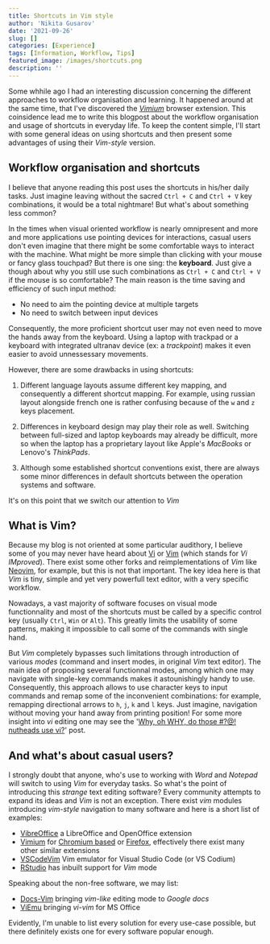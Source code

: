 ```yaml
---
title: Shortcuts in Vim style
author: 'Nikita Gusarov'
date: '2021-09-26'
slug: []
categories: [Experience]
tags: [Information, Workflow, Tips]
featured_image: /images/shortcuts.png
description: ''
---
```




Some whhile ago I had an interesting discussion concerning the different approaches to workflow organisation and learning. 
It happened around at the same time, that I've discovered the [*Vimium*](https://vimium.github.io/) browser extension. 
This coinsidence lead me to write this blogpost about the workflow organisation and usage of shortcuts in everyday life. 
To keep the content simple, I'll start with some general ideas on using shortcuts and then present some advantages of using their *Vim-style* version. 



## Workflow organisation and shortcuts

I believe that anyone reading this post uses the shortcuts in his/her daily tasks. 
Just imagine leaving without the sacred `Ctrl + C` and `Ctrl + V` key combinations, it would be a total nightmare! 
But what's about something less common? 

In the times when visual oriented workflow is nearly omnipresent and more and more applications use pointing devices for interactions, casual users don't even imagine that there might be some comfortable ways to interact with the machine. 
What might be more simple than clicking with your mouse or fancy glass touchpad? 
But there is one sing: the **keyboard**. 
Just give a though about why you still use such combinations as `Ctrl + C` and `Ctrl + V` if the mouse is so comfortable? 
The main reason is the time saving and efficiency of such input method: 

- No need to aim the pointing device at multiple targets
- No need to switch between input devices

Consequently, the more proficient shortcut user may not even need to move the hands away from the keyboard. 
Using a laptop with trackpad or a keyboard with integrated ultranav device (ex: a *trackpoint*) makes it even easier to avoid unnessessary movements. 

However, there are some drawbacks in using shortcuts: 

1. Different language layouts assume different key mapping, and consequently a different shortcut mapping. 
For example, using russian layout alongside french one is rather confusing because of the `w` and `z` keys placement. 

2. Differences in keyboard design may play their role as well. 
Switching between full-sized and laptop keyboards may already be difficult, more so when the laptop has a proprietary layout like Apple's *MacBooks* or Lenovo's *ThinkPads*.

3. Although some established shortcut conventions exist, there are always some minor differences in default shortcuts between the operation systems and software.

It's on this point that we switch our attention to *Vim*



## What is Vim?

Because my blog is not oriented at some particular audithory, I believe some of you may never have heard about [Vi](http://ex-vi.sourceforge.net/) or [Vim](https://www.vim.org/) (which stands for *Vi IMproved*). 
There exist some other forks and reimplementations of *Vim* like [Neovim](https://neovim.io/), for example, but this is not that important. 
The key idea here is that *Vim* is tiny, simple and yet very powerfull text editor, with a very specific workflow. 

Nowadays, a vast majority of software focuses on visual mode functionnality and most of the shortcuts must be called by a specific control key (usually `Ctrl`, `Win` or `Alt`). 
This greatly limits the usability of some patterns, making it impossible to call some of the commands with single hand. 

But *Vim* completely bypasses such limitations through introduction of various *modes* (command and insert modes, in original *Vim* text editor).
The main idea of proposing several functionnal modes, among which one may navigate with single-key commands makes it astounishingly handy to use. 
Consequently, this approach allows to use character keys to input commands and remap some of the inconvenient combinations: for example, remapping directional arrows to `h`, `j`, `k` and `l` keys. 
Just imagine, navigation without moving your hand away from printing position! 
For some more insight into *vi* editing one may see the '[Why, oh WHY, do those #?@! nutheads use vi?](http://www.viemu.com/a-why-vi-vim.html)' post. 



## And what's about casual users?

I strongly doubt that anyone, who's use to working with *Word* and *Notepad* will switch to using *Vim* for everyday tasks. 
So what's the point of introducing this *strange* text editing software? 
Every community attempts to expand its ideas and *Vim* is not an exception. 
There exist *vim* modules introducing *vim-style* navigation to many software and here is a short list of examples: 

- [VibreOffice](https://github.com/seanyeh/vibreoffice) a LibreOffice and OpenOffice extension
- [Vimium](https://vimium.github.io/) for [Chromium based](https://chrome.google.com/webstore/detail/vimium/dbepggeogbaibhgnhhndojpepiihcmeb) or [Firefox](https://addons.mozilla.org/en-US/firefox/addon/vimium-ff/), effectively there exist many other similar extensions
- [VSCodeVim](https://github.com/VSCodeVim/Vim) Vim emulator for Visual Studio Code (or VS Codium)
- [RStudio](https://www.rstudio.com/) has inbuilt support for *Vim* mode

Speaking about the non-free software, we may list:

- [Docs-Vim](https://github.com/matthewsot/docs-vim) bringing *vim-like* editing mode to *Google docs*
- [ViEmu](http://www.viemu.com/viemu-vi-vim-word-outlook.html) bringing *vi-vim* for MS Office

Evidently, I'm unable to list every solution for every use-case possible, but there definitely exists one for every software popular enough. 